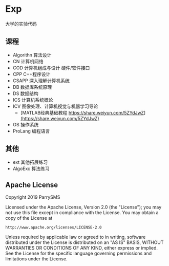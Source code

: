 # Exp
大学的实验代码

## 课程

- Algorithn 算法设计
- CN 计算机网络
- COD 计算机组成与设计 硬件/软件接口
- CPP C++程序设计
- CSAPP 深入理解计算机系统
- DB 数据库系统原理
- DS 数据结构
- ICS 计算机系统概论
- ICV 图像处理、计算机视觉与机器学习导论
  - [MATLAB经典基础教程 https://share.weiyun.com/5ZYdJwZ](https://share.weiyun.com/5ZYdJwZ)
- OS 操作系统
- ProLang 编程语言

## 其他

- ext 其他拓展练习
- AlgoExc 算法练习

## Apache License

Copyright 2019 ParrySMS

Licensed under the Apache License, Version 2.0 (the "License");
you may not use this file except in compliance with the License.
You may obtain a copy of the License at

    http://www.apache.org/licenses/LICENSE-2.0

Unless required by applicable law or agreed to in writing, software
distributed under the License is distributed on an "AS IS" BASIS,
WITHOUT WARRANTIES OR CONDITIONS OF ANY KIND, either express or implied.
See the License for the specific language governing permissions and
limitations under the License.


